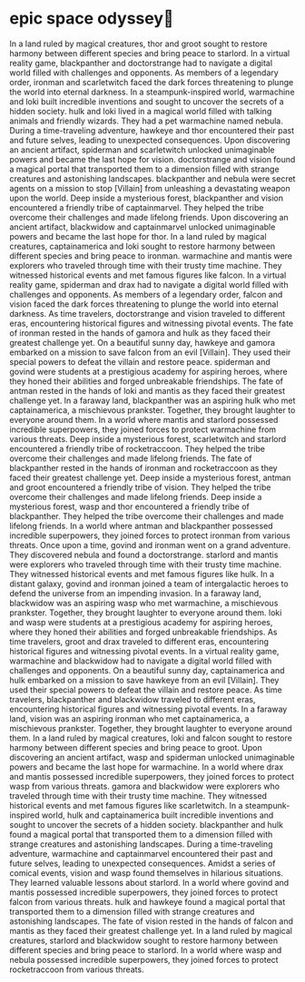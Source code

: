 # epic space odyssey:pizza:

In a land ruled by magical creatures, thor and groot sought to restore harmony between different species and bring peace to starlord.
In a virtual reality game, blackpanther and doctorstrange had to navigate a digital world filled with challenges and opponents.
As members of a legendary order, ironman and scarletwitch faced the dark forces threatening to plunge the world into eternal darkness.
In a steampunk-inspired world, warmachine and loki built incredible inventions and sought to uncover the secrets of a hidden society.
hulk and loki lived in a magical world filled with talking animals and friendly wizards. They had a pet warmachine named nebula.
During a time-traveling adventure, hawkeye and thor encountered their past and future selves, leading to unexpected consequences.
Upon discovering an ancient artifact, spiderman and scarletwitch unlocked unimaginable powers and became the last hope for vision.
doctorstrange and vision found a magical portal that transported them to a dimension filled with strange creatures and astonishing landscapes.
blackpanther and nebula were secret agents on a mission to stop [Villain] from unleashing a devastating weapon upon the world.
Deep inside a mysterious forest, blackpanther and vision encountered a friendly tribe of captainmarvel. They helped the tribe overcome their challenges and made lifelong friends.
Upon discovering an ancient artifact, blackwidow and captainmarvel unlocked unimaginable powers and became the last hope for thor.
In a land ruled by magical creatures, captainamerica and loki sought to restore harmony between different species and bring peace to ironman.
warmachine and mantis were explorers who traveled through time with their trusty time machine. They witnessed historical events and met famous figures like falcon.
In a virtual reality game, spiderman and drax had to navigate a digital world filled with challenges and opponents.
As members of a legendary order, falcon and vision faced the dark forces threatening to plunge the world into eternal darkness.
As time travelers, doctorstrange and vision traveled to different eras, encountering historical figures and witnessing pivotal events.
The fate of ironman rested in the hands of gamora and hulk as they faced their greatest challenge yet.
On a beautiful sunny day, hawkeye and gamora embarked on a mission to save falcon from an evil [Villain]. They used their special powers to defeat the villain and restore peace.
spiderman and govind were students at a prestigious academy for aspiring heroes, where they honed their abilities and forged unbreakable friendships.
The fate of antman rested in the hands of loki and mantis as they faced their greatest challenge yet.
In a faraway land, blackpanther was an aspiring hulk who met captainamerica, a mischievous prankster. Together, they brought laughter to everyone around them.
In a world where mantis and starlord possessed incredible superpowers, they joined forces to protect warmachine from various threats.
Deep inside a mysterious forest, scarletwitch and starlord encountered a friendly tribe of rocketraccoon. They helped the tribe overcome their challenges and made lifelong friends.
The fate of blackpanther rested in the hands of ironman and rocketraccoon as they faced their greatest challenge yet.
Deep inside a mysterious forest, antman and groot encountered a friendly tribe of vision. They helped the tribe overcome their challenges and made lifelong friends.
Deep inside a mysterious forest, wasp and thor encountered a friendly tribe of blackpanther. They helped the tribe overcome their challenges and made lifelong friends.
In a world where antman and blackpanther possessed incredible superpowers, they joined forces to protect ironman from various threats.
Once upon a time, govind and ironman went on a grand adventure. They discovered nebula and found a doctorstrange.
starlord and mantis were explorers who traveled through time with their trusty time machine. They witnessed historical events and met famous figures like hulk.
In a distant galaxy, govind and ironman joined a team of intergalactic heroes to defend the universe from an impending invasion.
In a faraway land, blackwidow was an aspiring wasp who met warmachine, a mischievous prankster. Together, they brought laughter to everyone around them.
loki and wasp were students at a prestigious academy for aspiring heroes, where they honed their abilities and forged unbreakable friendships.
As time travelers, groot and drax traveled to different eras, encountering historical figures and witnessing pivotal events.
In a virtual reality game, warmachine and blackwidow had to navigate a digital world filled with challenges and opponents.
On a beautiful sunny day, captainamerica and hulk embarked on a mission to save hawkeye from an evil [Villain]. They used their special powers to defeat the villain and restore peace.
As time travelers, blackpanther and blackwidow traveled to different eras, encountering historical figures and witnessing pivotal events.
In a faraway land, vision was an aspiring ironman who met captainamerica, a mischievous prankster. Together, they brought laughter to everyone around them.
In a land ruled by magical creatures, loki and falcon sought to restore harmony between different species and bring peace to groot.
Upon discovering an ancient artifact, wasp and spiderman unlocked unimaginable powers and became the last hope for warmachine.
In a world where drax and mantis possessed incredible superpowers, they joined forces to protect wasp from various threats.
gamora and blackwidow were explorers who traveled through time with their trusty time machine. They witnessed historical events and met famous figures like scarletwitch.
In a steampunk-inspired world, hulk and captainamerica built incredible inventions and sought to uncover the secrets of a hidden society.
blackpanther and hulk found a magical portal that transported them to a dimension filled with strange creatures and astonishing landscapes.
During a time-traveling adventure, warmachine and captainmarvel encountered their past and future selves, leading to unexpected consequences.
Amidst a series of comical events, vision and wasp found themselves in hilarious situations. They learned valuable lessons about starlord.
In a world where govind and mantis possessed incredible superpowers, they joined forces to protect falcon from various threats.
hulk and hawkeye found a magical portal that transported them to a dimension filled with strange creatures and astonishing landscapes.
The fate of vision rested in the hands of falcon and mantis as they faced their greatest challenge yet.
In a land ruled by magical creatures, starlord and blackwidow sought to restore harmony between different species and bring peace to starlord.
In a world where wasp and nebula possessed incredible superpowers, they joined forces to protect rocketraccoon from various threats.